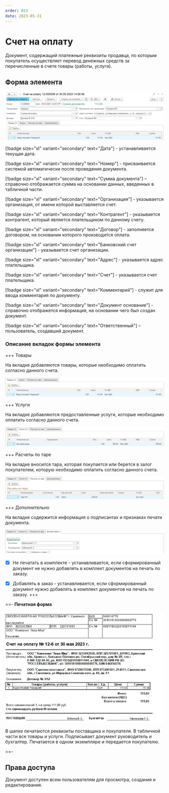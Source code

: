 ```yaml
---
order: 853
date: 2023-05-31
---
```

# Счет на оплату

Документ, содержащий платежные реквизиты продавца, по которым покупатель осуществляет перевод денежных средств за перечисленные в счете товары (работы, услуги).

## Форма элемента

![](/images/Счет_на_оплату.jpg)

[!badge size="xl" variant="secondary" text="Дата"] - устанавливается текущая дата.

[!badge size="xl" variant="secondary" text="Номер"] - присваивается системой автоматически после проведения документа.

[!badge size="xl" variant="secondary" text="Сумма документа"] – справочно отображается сумма на основании данных, введенных в табличной части.

[!badge size="xl" variant="secondary" text="Организация"] - указывается организация, от имени которой выставляется счет.

[!badge size="xl" variant="secondary" text="Контрагент"] - указывается контрагент, который является плательщиком по данному счету.

[!badge size="xl" variant="secondary" text="Договор"] - заполняется договором, на основании которого производится оплата. 

[!badge size="xl" variant="secondary" text="Банковский счет организации"] - указывается счет организации.

[!badge size="xl" variant="secondary" text="Адрес"] - указывается адрес плательщика.

[!badge size="xl" variant="secondary" text="Счет"] - указывается счет плательщика.

[!badge size="xl" variant="secondary" text="Комментарий"] - служит для ввода комментария по документу.

[!badge size="xl" variant="secondary" text="Документ основание"] - справочно отображется информация, на основании чего был создан документ.

[!badge size="xl" variant="secondary" text="Ответственный"] – пользователь, создавший документ.

### Описание вкладок формы элемента

+++ Товары

На вкладке добавляются товары, которые необходимо оплатить согласно данного счета.

![](/images/Вкладка_товары_счет.jpg)

+++ Услуги

На вкладке добавляются предоставленные услуги, которые необходимо оплатить согласно данного счета.

![](/images/Вкладка_услуги_счет.jpg)

+++ Расчеты по таре

На вкладке вносится тара, которая покупается или берется в залог покупателем, которую необходимо оплатить согласно данного счета.

![](/images/Вкладка_расчеты_по_таре_счет.jpg)

+++ Дополнительно

На вкладке содержится информация о подписантах и признаках печати документа.

![](/images/Вкладка_дополнительно_счет.jpg)

- [x] Не печатать в комплекте - устанавливается, если сформированный документ не нужно добавлять в комплект документов на печать по заказу.

- [x] Добавлять в заказ - устанавливается, если сформированный документ нужно добавлять в комплект документов на печать по заказу. 
+++

==- **Печатная форма**

![](/images/Печатная_форма_счет_на_оплату.jpg)

В шапке печатаются реквизиты поставщика и покупателя. В табличной части все товары и услуги. Подписывает документ руководитель и бухгалтер. Печатается в одном экземпляре и передается покупателю.

==-

## Права доступа

Документ доступен всем пользователям для просмотра, создания и редактирования.